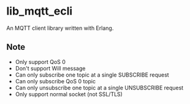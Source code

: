 lib_mqtt_ecli
=============

An MQTT client library written with Erlang.


## Note 
* Only support QoS 0
* Don't support Will message
* Can only subscribe one topic at a single SUBSCRIBE request
* Can only subscribe QoS 0 topic
* Can only unsubscribe one topic at a single UNSUBSCRIBE request
* Only support normal socket (not SSL/TLS)
